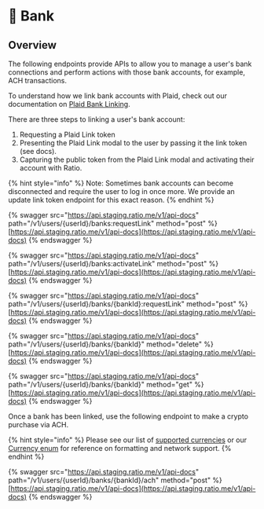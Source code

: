 # 🏦 Bank

## Overview

The following endpoints provide APIs to allow you to manage a user's bank connections and perform actions with those bank accounts, for example, ACH transactions.

To understand how we link bank accounts with Plaid, check out our documentation on [Plaid Bank Linking](../../guides/plaid-bank-linking.md).

There are three steps to linking a user's bank account:

1. Requesting a Plaid Link token
2. Presenting the Plaid Link modal to the user by passing it the link token (see docs).
3. Capturing the public token from the Plaid Link modal and activating their account with Ratio.

{% hint style="info" %}
Note: Sometimes bank accounts can become disconnected and require the user to log in once more. We provide an update link token endpoint for this exact reason.
{% endhint %}

{% swagger src="https://api.staging.ratio.me/v1/api-docs" path="/v1/users/{userId}/banks:requestLink" method="post" %}
[https://api.staging.ratio.me/v1/api-docs](https://api.staging.ratio.me/v1/api-docs)
{% endswagger %}

{% swagger src="https://api.staging.ratio.me/v1/api-docs" path="/v1/users/{userId}/banks:activateLink" method="post" %}
[https://api.staging.ratio.me/v1/api-docs](https://api.staging.ratio.me/v1/api-docs)
{% endswagger %}

{% swagger src="https://api.staging.ratio.me/v1/api-docs" path="/v1/users/{userId}/banks/{bankId}:requestLink" method="post" %}
[https://api.staging.ratio.me/v1/api-docs](https://api.staging.ratio.me/v1/api-docs)
{% endswagger %}

{% swagger src="https://api.staging.ratio.me/v1/api-docs" path="/v1/users/{userId}/banks/{bankId}" method="delete" %}
[https://api.staging.ratio.me/v1/api-docs](https://api.staging.ratio.me/v1/api-docs)
{% endswagger %}

{% swagger src="https://api.staging.ratio.me/v1/api-docs" path="/v1/users/{userId}/banks/{bankId}" method="get" %}
[https://api.staging.ratio.me/v1/api-docs](https://api.staging.ratio.me/v1/api-docs)
{% endswagger %}

Once a bank has been linked, use the following endpoint to make a crypto purchase via ACH.&#x20;

{% hint style="info" %}
Please see our list of [supported currencies](../supported-currencies.md) or our [Currency enum](types-glossary.md#currency) for reference on formatting and network support.
{% endhint %}

{% swagger src="https://api.staging.ratio.me/v1/api-docs" path="/v1/users/{userId}/banks/{bankId}/ach" method="post" %}
[https://api.staging.ratio.me/v1/api-docs](https://api.staging.ratio.me/v1/api-docs)
{% endswagger %}

